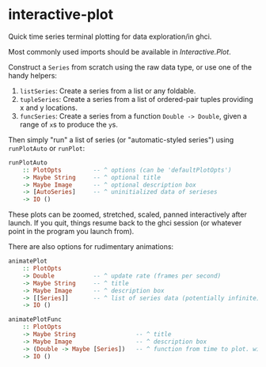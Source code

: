 interactive-plot
================

Quick time series terminal plotting for data exploration/in ghci.

Most commonly used imports should be available in *Interactive.Plot*.

Construct a `Series` from scratch using the raw data type, or use one of the
handy helpers:

1.  `listSeries`: Create a series from a list or any foldable.
2.  `tupleSeries`: Create a series from a list of ordered-pair tuples providing
    x and y locations.
3.  `funcSeries`: Create a series from a function `Double -> Double`, given a
    range of `x`s to produce the `y`s.

Then simply "run" a list of series (or "automatic-styled series") using
`runPlotAuto` or `runPlot`:

```haskell
runPlotAuto
    :: PlotOpts         -- ^ options (can be 'defaultPlotOpts')
    -> Maybe String     -- ^ optional title
    -> Maybe Image      -- ^ optional description box
    -> [AutoSeries]     -- ^ uninitialized data of serieses
    -> IO ()
```

These plots can be zoomed, stretched, scaled, panned interactively after
launch.  If you quit, things resume back to the ghci session (or whatever point
in the program you launch from).

There are also options for rudimentary animations:

```haskell
animatePlot
    :: PlotOpts
    -> Double           -- ^ update rate (frames per second)
    -> Maybe String     -- ^ title
    -> Maybe Image      -- ^ description box
    -> [[Series]]       -- ^ list of series data (potentially infinite)
    -> IO ()

animatePlotFunc
    :: PlotOpts
    -> Maybe String                 -- ^ title
    -> Maybe Image                  -- ^ description box
    -> (Double -> Maybe [Series])   -- ^ function from time to plot. will quit as soon as 'Nothing' is returned.
    -> IO ()
```
